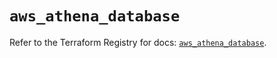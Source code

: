 # `aws_athena_database`

Refer to the Terraform Registry for docs: [`aws_athena_database`](https://registry.terraform.io/providers/hashicorp/aws/5.97.0/docs/resources/athena_database).

